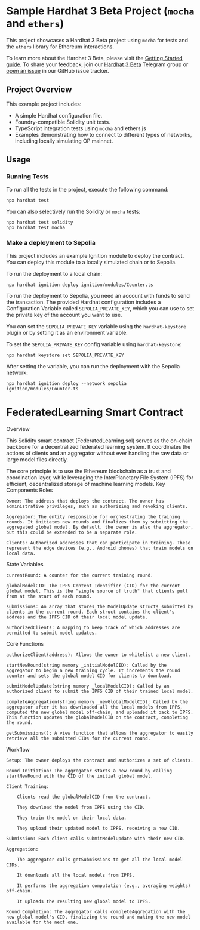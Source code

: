 # Sample Hardhat 3 Beta Project (`mocha` and `ethers`)

This project showcases a Hardhat 3 Beta project using `mocha` for tests and the `ethers` library for Ethereum interactions.

To learn more about the Hardhat 3 Beta, please visit the [Getting Started guide](https://hardhat.org/docs/getting-started#getting-started-with-hardhat-3). To share your feedback, join our [Hardhat 3 Beta](https://hardhat.org/hardhat3-beta-telegram-group) Telegram group or [open an issue](https://github.com/NomicFoundation/hardhat/issues/new) in our GitHub issue tracker.

## Project Overview

This example project includes:

- A simple Hardhat configuration file.
- Foundry-compatible Solidity unit tests.
- TypeScript integration tests using `mocha` and ethers.js
- Examples demonstrating how to connect to different types of networks, including locally simulating OP mainnet.

## Usage

### Running Tests

To run all the tests in the project, execute the following command:

```shell
npx hardhat test
```

You can also selectively run the Solidity or `mocha` tests:

```shell
npx hardhat test solidity
npx hardhat test mocha
```

### Make a deployment to Sepolia

This project includes an example Ignition module to deploy the contract. You can deploy this module to a locally simulated chain or to Sepolia.

To run the deployment to a local chain:

```shell
npx hardhat ignition deploy ignition/modules/Counter.ts
```

To run the deployment to Sepolia, you need an account with funds to send the transaction. The provided Hardhat configuration includes a Configuration Variable called `SEPOLIA_PRIVATE_KEY`, which you can use to set the private key of the account you want to use.

You can set the `SEPOLIA_PRIVATE_KEY` variable using the `hardhat-keystore` plugin or by setting it as an environment variable.

To set the `SEPOLIA_PRIVATE_KEY` config variable using `hardhat-keystore`:

```shell
npx hardhat keystore set SEPOLIA_PRIVATE_KEY
```

After setting the variable, you can run the deployment with the Sepolia network:

```shell
npx hardhat ignition deploy --network sepolia ignition/modules/Counter.ts
```

# FederatedLearning Smart Contract
Overview

This Solidity smart contract (FederatedLearning.sol) serves as the on-chain backbone for a decentralized federated learning system. It coordinates the actions of clients and an aggregator without ever handling the raw data or large model files directly.

The core principle is to use the Ethereum blockchain as a trust and coordination layer, while leveraging the InterPlanetary File System (IPFS) for efficient, decentralized storage of machine learning models.
Key Components
Roles

    Owner: The address that deploys the contract. The owner has administrative privileges, such as authorizing and revoking clients.

    Aggregator: The entity responsible for orchestrating the training rounds. It initiates new rounds and finalizes them by submitting the aggregated global model. By default, the owner is also the aggregator, but this could be extended to be a separate role.

    Clients: Authorized addresses that can participate in training. These represent the edge devices (e.g., Android phones) that train models on local data.

State Variables

    currentRound: A counter for the current training round.

    globalModelCID: The IPFS Content Identifier (CID) for the current global model. This is the "single source of truth" that clients pull from at the start of each round.

    submissions: An array that stores the ModelUpdate structs submitted by clients in the current round. Each struct contains the client's address and the IPFS CID of their local model update.

    authorizedClients: A mapping to keep track of which addresses are permitted to submit model updates.

Core Functions

    authorizeClient(address): Allows the owner to whitelist a new client.

    startNewRound(string memory _initialModelCID): Called by the aggregator to begin a new training cycle. It increments the round counter and sets the global model CID for clients to download.

    submitModelUpdate(string memory _localModelCID): Called by an authorized client to submit the IPFS CID of their trained local model.

    completeAggregation(string memory _newGlobalModelCID): Called by the aggregator after it has downloaded all the local models from IPFS, computed the new global model off-chain, and uploaded it back to IPFS. This function updates the globalModelCID on the contract, completing the round.

    getSubmissions(): A view function that allows the aggregator to easily retrieve all the submitted CIDs for the current round.

Workflow

    Setup: The owner deploys the contract and authorizes a set of clients.

    Round Initiation: The aggregator starts a new round by calling startNewRound with the CID of the initial global model.

    Client Training:

        Clients read the globalModelCID from the contract.

        They download the model from IPFS using the CID.

        They train the model on their local data.

        They upload their updated model to IPFS, receiving a new CID.

    Submission: Each client calls submitModelUpdate with their new CID.

    Aggregation:

        The aggregator calls getSubmissions to get all the local model CIDs.

        It downloads all the local models from IPFS.

        It performs the aggregation computation (e.g., averaging weights) off-chain.

        It uploads the resulting new global model to IPFS.

    Round Completion: The aggregator calls completeAggregation with the new global model's CID, finalizing the round and making the new model available for the next one.
